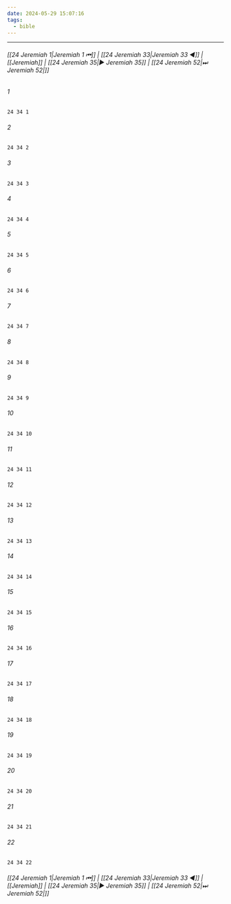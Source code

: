 ```yaml
---
date: 2024-05-29 15:07:16
tags:
  - bible
---
```

___

###### [[24 Jeremiah 1|Jeremiah 1 ⏮]] | [[24 Jeremiah 33|Jeremiah 33 ◀]] | [[Jeremiah]] | [[24 Jeremiah 35|▶ Jeremiah 35]] | [[24 Jeremiah 52|⏭ Jeremiah 52|]]

###### 1
``` verse
24 34 1 
```
###### 2
``` verse
24 34 2 
```
###### 3
``` verse
24 34 3 
```
###### 4
``` verse
24 34 4 
```
###### 5
``` verse
24 34 5 
```
###### 6
``` verse
24 34 6 
```
###### 7
``` verse
24 34 7 
```
###### 8
``` verse
24 34 8 
```
###### 9
``` verse
24 34 9 
```
###### 10
``` verse
24 34 10 
```
###### 11
``` verse
24 34 11 
```
###### 12
``` verse
24 34 12 
```
###### 13
``` verse
24 34 13 
```
###### 14
``` verse
24 34 14 
```
###### 15
``` verse
24 34 15 
```
###### 16
``` verse
24 34 16 
```
###### 17
``` verse
24 34 17 
```
###### 18
``` verse
24 34 18 
```
###### 19
``` verse
24 34 19 
```
###### 20
``` verse
24 34 20 
```
###### 21
``` verse
24 34 21 
```
###### 22
``` verse
24 34 22 
```

###### [[24 Jeremiah 1|Jeremiah 1 ⏮]] | [[24 Jeremiah 33|Jeremiah 33 ◀]] | [[Jeremiah]] | [[24 Jeremiah 35|▶ Jeremiah 35]] | [[24 Jeremiah 52|⏭ Jeremiah 52|]]

